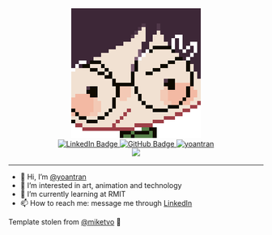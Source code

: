 <div align="center">
    <img src="assets/mie.png" width="256px" height="256px" />
</div>

<div 
class="sketchfab-embed-wrapper" 
align="center" >
    <a href="https://www.linkedin.com/in/yoantran/">
        <img src="https://img.shields.io/badge/LinkedIn-blue?style=for-the-badge&logo=linkedin&logoColor=white" alt="LinkedIn Badge"/>
    </a>
    <a href="https://github.com/yoantran">
        <img src="https://img.shields.io/badge/GitHub-100000?style=for-the-badge&logo=github&logoColor=white" alt="GitHub Badge"/>
    </a>
    <a href="https://github.com/yoantran">
        <img src="https://komarev.com/ghpvc/?username=yoantran&label=Profile%20views&color=0e75b6&style=for-the-badge" alt="yoantran" />
    </a>
</div>

<div align="center">
<picture>
  <source
    srcset="https://github-readme-stats.vercel.app/api?username=yoantran&show_icons=true&theme=github_dark_dimmed"
    media="(prefers-color-scheme: dark)"
  />
  <source
    srcset="https://github-readme-stats.vercel.app/api?username=yoantran&show_icons=true"
    media="(prefers-color-scheme: light), (prefers-color-scheme: no-preference)"
  />
  <img src="https://github-readme-stats.vercel.app/api?username=yoantran&show_icons=true" />
</picture>
</div>

---

- 👋 Hi, I’m [@yoantran](https://github.com/yoantran)
- 👀 I’m interested in art, animation and technology
- 🌱 I’m currently learning at RMIT
- 📫 How to reach me: message me through [LinkedIn](https://www.linkedin.com/in/yoantran/) 

Template stolen from [@miketvo](https://github.com/miketvo) 🐰

<!--
**yoantran/yoantran** is a ✨ _special_ ✨ repository because its `README.md` (this file) appears on your GitHub profile.
-->
